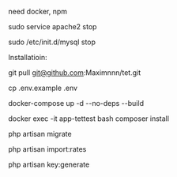 need docker, npm

sudo service apache2 stop

sudo /etc/init.d/mysql stop


Installatioin:

git pull git@github.com:Maximnnn/tet.git

cp .env.example .env

docker-compose up -d --no-deps --build

docker exec -it app-tettest bash
composer install 

php artisan migrate

php artisan import:rates

php artisan key:generate
